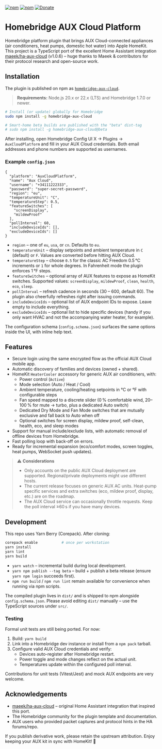 [![npm](https://badgen.net/npm/v/homebridge-aux-cloud/latest?icon=npm&label)](https://www.npmjs.com/package/homebridge-aux-cloud)
[![npm](https://badgen.net/npm/dt/homebridge-aux-cloud?label=downloads)](https://www.npmjs.com/package/homebridge-aux-cloud)
[![Donate](https://badgen.net/badge/donate/paypal/yellow)](https://paypal.me/feparrav)

# Homebridge AUX Cloud Platform

Homebridge platform plugin that brings AUX Cloud-connected appliances (air conditioners, heat pumps, domestic hot water) into Apple HomeKit.  
This project is a TypeScript port of the excellent Home Assistant integration [maeek/ha-aux-cloud](https://github.com/maeek/ha-aux-cloud) (v1.0.6) – huge thanks to Maeek & contributors for their protocol research and open-source work.

## Installation

The plugin is published on npm as [`homebridge-aux-cloud`](https://www.npmjs.com/package/homebridge-aux-cloud).

> **Requirements:** Node.js 20.x or 22.x (LTS) and Homebridge 1.7.0 or newer.

```bash
# Install (or update) globally for Homebridge
sudo npm install -g homebridge-aux-cloud

# Smart-home beta builds are published with the "beta" dist-tag
# sudo npm install -g homebridge-aux-cloud@beta
```

After installing, open Homebridge Config UI X → Plugins → `AuxCloudPlatform` and fill in your AUX Cloud credentials. Both email addresses and phone numbers are supported as usernames.

### Example `config.json`

```jsonc
{
  "platform": "AuxCloudPlatform",
  "name": "Aux Cloud",
  "username": "+34111222333",
  "password": "super-secret-password",
  "region": "eu",
  "temperatureUnit": "C",
  "temperatureStep": 0.5,
  "featureSwitches": [
    "screenDisplay",
    "mildewProof"
  ],
  "pollInterval": 60,
  "includeDeviceIds": [],
  "excludeDeviceIds": []
}
```

- `region` – one of `eu`, `usa`, or `cn`. Defaults to `eu`.
- `temperatureUnit` – display setpoints and ambient temperature in `C` (default) or `F`. Values are converted before hitting AUX Cloud.
- `temperatureStep` – choose `0.5` for the classic AC Freedom 0.5 °C increments or `1` for whole degrees. In Fahrenheit mode the plugin enforces 1 °F steps.
- `featureSwitches` – optional array of AUX features to expose as HomeKit switches. Supported values: `screenDisplay`, `mildewProof`, `clean`, `health`, `eco`, `sleep`.
- `pollInterval` – refresh cadence in seconds (30 – 600, default 60). The plugin also cheerfully refreshes right after issuing commands.
- `includeDeviceIds` – optional list of AUX endpoint IDs to expose. Leave empty to include everything.
- `excludeDeviceIds` – optional list to hide specific devices (handy if you only want HVAC and not the accompanying water heater, for example).

The configuration schema (`config.schema.json`) surfaces the same options inside the UI, with inline help text.

## Features

- Secure login using the same encrypted flow as the official AUX Cloud mobile app.
- Automatic discovery of families and devices (owned + shared).
- HomeKit `HeaterCooler` accessory for generic AUX air conditioners, with:
  - Power control (`Active`)
  - Mode selection (Auto / Heat / Cool)
  - Ambient temperature, cooling/heating setpoints in °C or °F with configurable steps
  - Fan speed mapped to a discrete slider (0 % comfortable wind, 20–100 % for mute → turbo, plus a dedicated Auto switch)
  - Dedicated Dry Mode and Fan Mode switches that are mutually exclusive and fall back to Auto when off
  - Optional switches for screen display, mildew proof, self-clean, health, eco, and sleep modes
- Support for manual include/exclude lists, with automatic removal of offline devices from Homebridge.
- Fast polling loop with back-off on errors.
- Ready for incremental expansion (eco/comfort modes, screen toggles, heat pumps, WebSocket push updates).

> ⚠️ **Considerations**
>
> - Only accounts on the public AUX Cloud deployment are supported. Regional/private deployments might use different hosts.
> - The current release focuses on generic AUX AC units. Heat-pump specific services and extra switches (eco, mildew proof, display, etc.) are on the roadmap.
> - The AUX Cloud service can occasionally throttle requests. Keep the poll interval ≥60 s if you have many devices.

## Development

This repo uses Yarn Berry (Corepack). After cloning:

```bash
corepack enable           # once per workstation
yarn install
yarn lint
yarn build
```

- `yarn watch` – incremental build during local development.
- `yarn npm publish --tag beta` – build + publish a beta release (ensure `yarn npm login` succeeds first).
- `npm run build` / `npm run lint` remain available for convenience when running via npm scripts.

The compiled plugin lives in `dist/` and is shipped to npm alongside `config.schema.json`. Please avoid editing `dist/` manually – use the TypeScript sources under `src/`.

### Testing

Formal unit tests are still being ported. For now:

1. Build: `yarn build`
2. Link into a Homebridge dev instance or install from a `npm pack` tarball.
3. Configure valid AUX Cloud credentials and verify:
   - Devices auto-register after Homebridge restart.
   - Power toggle and mode changes reflect on the actual unit.
   - Temperatures update within the configured poll interval.

Contributions for unit tests (Vitest/Jest) and mock AUX endpoints are very welcome.

## Acknowledgements

- [maeek/ha-aux-cloud](https://github.com/maeek/ha-aux-cloud) – original Home Assistant integration that inspired this port.
- The Homebridge community for the plugin template and documentation.
- AUX users who provided packet captures and protocol hints in the HA forums/repo.

If you publish derivative work, please retain the upstream attribution. Enjoy keeping your AUX kit in sync with HomeKit! 🙌
